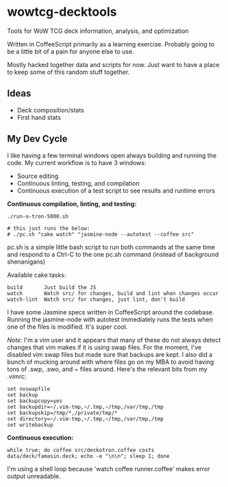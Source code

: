 wowtcg-decktools
================

Tools for WoW TCG deck information, analysis, and optimization

Written in CoffeeScript primarily as a learning exercise.  Probably going to be a little bit of a pain for anyone else
to use.

Mostly hacked together data and scripts for now.  Just want to have a place to keep some of this random stuff together.

Ideas
-----

- Deck composition/stats
- First hand stats

My Dev Cycle
------------

I like having a few terminal windows open always building and running the code.  My current workflow is to have 3
windows:

- Source editing
- Continuous linting, testing, and compilation
- Continuous execution of a test script to see results and runtime errors

**Continuous compilation, linting, and testing:**

    ./run-o-tron-5000.sh
    
    # this just runs the below:
    # ./pc.sh "cake watch" "jasmine-node --autotest --coffee src"

pc.sh is a simple little bash script to run both commands at the same time and respond to a Ctrl-C to the one pc.sh
command (instead of background shenanigans)

Available cake tasks:

    build       Just build the JS
    watch       Watch src/ for changes, build and lint when changes occur
    watch-lint  Watch src/ for changes, just lint, don't build

I have some Jasmine specs written in CoffeeScript around the codebase.  Running the jasmine-node with autotest
immediately runs the tests when one of the files is modified.  It's super cool.

*Note:* I'm a vim user and it appears that many of these do not always detect changes that vim makes if it is using swap
files.  For the moment, I've disabled vim swap files but made sure that backups are kept.  I also did a bunch of mucking
around with where files go on my MBA to avoid having tons of .swp, .swo, and ~ files around.  Here's the relevant bits
from my .vimrc:

    set noswapfile
    set backup
    set backupcopy=yes
    set backupdir=~/.vim-tmp,~/.tmp,~/tmp,/var/tmp,/tmp
    set backupskip=/tmp/*,/private/tmp/*
    set directory=~/.vim-tmp,~/.tmp,~/tmp,/var/tmp,/tmp
    set writebackup

**Continuous execution:**

    while true; do coffee src/deckotron.coffee costs data/deck/famasin.deck; echo -e "\n\n"; sleep 1; done

I'm using a shell loop because 'watch coffee runner.coffee' makes error output unreadable.
